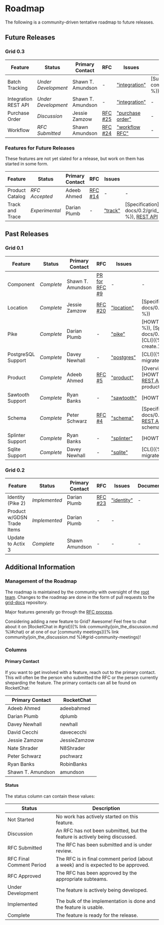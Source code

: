 # Roadmap

<!--
  Copyright 2018-2020 Cargill Incorporated
  Licensed under Creative Commons Attribution 4.0 International License
  https://creativecommons.org/licenses/by/4.0/
-->

The following is a community-driven tentative roadmap to future releases.

## Future Releases

### Grid 0.3

| Feature | Status | Primary Contact | RFC | Issues | Documentation |
| ------- | ------ | --------------- | --- | ------- | ------------- |
| Batch Tracking | *Under Development* | Shawn T. Amundson | - | ["integration"](https://github.com/orgs/hyperledger/projects/1?card_filter_query=label%3A%22epic%3A+integration+component%22) | [Submitter Design]({% link community/planning/batch_submitter.md %}) |
| Integration REST API | *Under Development* | Shawn T. Amundson | - | ["integration"](https://github.com/orgs/hyperledger/projects/1?card_filter_query=label%3A%22epic%3A+integration+component%22) | - |
| Purchase Order | *Discussion* | Jessie Zamzow | [RFC #25](https://github.com/hyperledger/grid-rfcs/pull/25) | ["purchase order"](https://github.com/orgs/hyperledger/projects/1?card_filter_query=purchase+label%3A%22epic%3A+purchase+order%22) | - |
| Workflow | *RFC Submitted* | Shawn Amundson | [RFC #24](https://github.com/hyperledger/grid-rfcs/pull/24) | ["workflow RFC"](https://github.com/orgs/hyperledger/projects/1?card_filter_query=label%3A%22epic%3A+workflow+rfc%22) | - |

### Features for Future Releases

These features are not yet slated for a release, but work on them has started
in some form.

| Feature | Status | Primary Contact | RFC | Issues | Documentation |
| ------- | ------ | --------------- | --- | ------- | ------------- |
| Product Catalog | *RFC Accepted* | Adeeb Ahmed | [RFC #14](https://github.com/hyperledger/grid-rfcs/blob/master/text/0014-catalog.md) | - | - |
| Track and Trace | *Experimental* | Darian Plumb | - | ["track"](https://github.com/orgs/hyperledger/projects/1?card_filter_query=track) | [Specification]({% link docs/0.2/grid_track_and_trace_family_specification.md %}), [REST&nbsp;API](/docs/0.2/api/#tag/Track-and-Trace) |

## Past Releases

### Grid 0.1

| Feature | Status | Primary Contact | RFC | Issues | Documentation |
| ------- | ------ | --------------- | --- | ------- | ------------- |
| Component | *Complete* | Shawn T. Amundson | [PR for RFC #9](https://github.com/hyperledger/grid-rfcs/pull/9) | - | - |
| Location | *Complete* | Jessie Zamzow | [RFC #20](https://github.com/hyperledger/grid-rfcs/blob/master/text/0020-location.md) | ["location"](https://github.com/orgs/hyperledger/projects/1?card_filter_query=location) | [Specification]({% link docs/0.1/grid_location_smart_contract_specification.md %}) |
| Pike | *Complete* | Darian Plumb | - | ["pike"](https://github.com/orgs/hyperledger/projects/1?card_filter_query=pike) | [HOWTO]({% link docs/0.1/creating_organizations.md %}), [Specification]({% link docs/0.1/pike_transaction_family.md %}), [REST&nbsp;API](/docs/0.1/api/#tag/Pike), [CLI]({% link docs/0.1/references/cli/grid-agent-create.1.md %}) |
| PostgreSQL Support | *Complete* | Davey Newhall | - | ["postgres"](https://github.com/orgs/hyperledger/projects/1?card_filter_query=postgres) | [CLI]({% link docs/0.1/references/cli/grid-database-migrate.1.md %}) [Schema](https://grid.hyperledger.org/docs/0.1/database/postgres/)|
| Product | *Complete* | Adeeb Ahmed | [RFC #5](https://github.com/hyperledger/grid-rfcs/blob/master/text/0005-product.md) | ["product"](https://github.com/orgs/hyperledger/projects/1?card_filter_query=product) | [Overview]({% link docs/0.1/grid_product.md %}), [HOWTO]({% link docs/0.1/creating_products.md %}), [REST&nbsp;API](/docs/0.1/api/#tag/Product), [CLI]({% link docs/0.1/references/cli/grid-product-create.1.md %}) |
| Sawtooth Support | *Complete* | Ryan Banks | - | ["sawtooth"](https://github.com/orgs/hyperledger/projects/1?card_filter_query=sawtooth) | [HOWTO]({% link docs/0.1/grid_on_sawtooth.md %})  |
| Schema | *Complete* | Peter Schwarz | [RFC #4](https://github.com/hyperledger/grid-rfcs/blob/master/text/0000-grid-primitives.md) | ["schema"](https://github.com/orgs/hyperledger/projects/1?card_filter_query=schema) | [Specification]({% link docs/0.1/grid_schema_family_specification.md %}), [REST&nbsp;API](/docs/0.1/api/#tag/Schema), [CLI]({% link docs/0.1/references/cli/grid-schema-create.1.md %}) |
| Splinter Support | *Complete* | Ryan Banks | - | ["splinter"](https://github.com/orgs/hyperledger/projects/1?card_filter_query=splinter) | [HOWTO]({% link docs/0.1/grid_on_splinter.md %}) |
| Sqlite Support | *Complete* | Davey Newhall | - | ["sqlite"](https://github.com/orgs/hyperledger/projects/1?card_filter_query=sqlite) | [CLI]({% link docs/0.1/references/cli/grid-database-migrate.1.md %}) [Schema](https://grid.hyperledger.org/docs/0.1/database/sqlite/) |

### Grid 0.2

| Feature | Status | Primary Contact | RFC | Issues | Documentation |
| ------- | ------ | --------------- | --- | ------- | ------------- |
| Identity (Pike 2) | *Implemented* | Darian Plumb | [RFC #23](https://github.com/hyperledger/grid-rfcs/pull/23) | ["identity"](https://github.com/orgs/hyperledger/projects/1?card_filter_query=label%3A%22epic%3A+grid+identity%22) | - |
| Product w/GDSN Trade Items| *Implemented* | Darian Plumb | - | - |
| Update to Actix 3 | *Complete* | Shawn Amundson | - | - | - |

## Additional Information

### Management of the Roadmap

The roadmap is maintained by the community with oversight of the
[root team](https://github.com/hyperledger/grid-rfcs/blob/master/subteams/root.md).
Changes to the roadmap are done in the form of pull requests to the
[grid-docs](https://github.com/hyperledger/grid-docs) repository.

Major features generally go through the [RFC
process](https://github.com/hyperledger/grid-rfcs).

Considering adding a new feature to Grid? Awesome! Feel free to chat about it
on [RocketChat in
#grid]({% link community/join_the_discussion.md %}#chat)  or at
one of our [community
meetings]({% link community/join_the_discussion.md %}#grid-community-meetings)!

### Columns

#### Primary Contact

If you want to get involved with a feature, reach out to the primary contact.
This will often be the person who submitted the RFC or the person currently
sheparding the feature. The primary contacts can all be found on RocketChat:

| Primary Contact   | RocketChat |
| --- | --- |
| Adeeb Ahmed | adeebahmed |
| Darian Plumb | dplumb |
| Davey Newhall | newhall |
| David Cecchi | davececchi |
| Jessie Zamzow | JessieZamzow |
| Nate Shrader | N8Shrader |
| Peter Schwarz | pschwarz |
| Ryan Banks | RobinBanks |
| Shawn T. Amundson | amundson |

#### Status

The status column can contain these values:

| Status | Description |
| --- | --- |
| Not Started | No work has actively started on this feature. |
| Discussion | An RFC has not been submitted, but the feature is actively being discussed. |
| RFC Submitted | The RFC has been submitted and is under review. |
| RFC Final Comment Period | The RFC is in final comment period (about a week) and is expected to be approved. |
| RFC Approved | The RFC has been approved by the appropriate subteams. |
| Under Development | The feature is actively being developed. |
| Implemented | The bulk of the implementation is done and the feature is usable. |
| Complete | The feature is ready for the release. |
